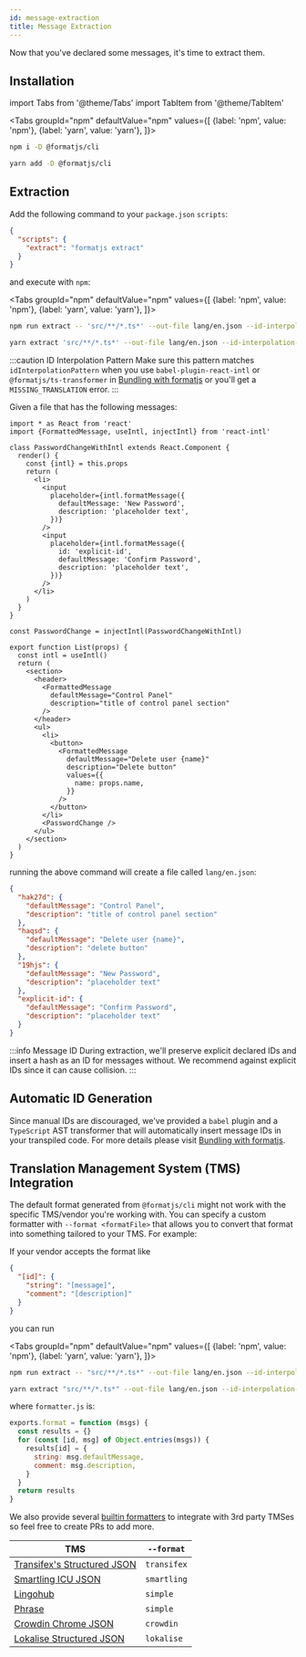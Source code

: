 ```yaml
---
id: message-extraction
title: Message Extraction
---
```


Now that you've declared some messages, it's time to extract them.

## Installation

import Tabs from '@theme/Tabs' import TabItem from '@theme/TabItem'

<Tabs
groupId="npm"
defaultValue="npm"
values={[
{label: 'npm', value: 'npm'},
{label: 'yarn', value: 'yarn'},
]}>
<TabItem value="npm">

```sh
npm i -D @formatjs/cli
```

</TabItem>
<TabItem value="yarn">

```sh
yarn add -D @formatjs/cli
```

</TabItem>
</Tabs>

## Extraction

Add the following command to your `package.json` `scripts`:

```json
{
  "scripts": {
    "extract": "formatjs extract"
  }
}
```

and execute with `npm`:

<Tabs
groupId="npm"
defaultValue="npm"
values={[
{label: 'npm', value: 'npm'},
{label: 'yarn', value: 'yarn'},
]}>
<TabItem value="npm">

```sh
npm run extract -- 'src/**/*.ts*' --out-file lang/en.json --id-interpolation-pattern '[sha512:contenthash:base64:6]'
```

</TabItem>
<TabItem value="yarn">

```sh
yarn extract 'src/**/*.ts*' --out-file lang/en.json --id-interpolation-pattern '[sha512:contenthash:base64:6]'
```

</TabItem>
</Tabs>

:::caution ID Interpolation Pattern Make sure this pattern matches `idInterpolationPattern` when you use `babel-plugin-react-intl` or `@formatjs/ts-transformer` in [Bundling with formatjs](https://formatjs.io/docs/guides/bundler-plugins) or you'll get a `MISSING_TRANSLATION` error. :::

Given a file that has the following messages:

```tsx
import * as React from 'react'
import {FormattedMessage, useIntl, injectIntl} from 'react-intl'

class PasswordChangeWithIntl extends React.Component {
  render() {
    const {intl} = this.props
    return (
      <li>
        <input
          placeholder={intl.formatMessage({
            defaultMessage: 'New Password',
            description: 'placeholder text',
          })}
        />
        <input
          placeholder={intl.formatMessage({
            id: 'explicit-id',
            defaultMessage: 'Confirm Password',
            description: 'placeholder text',
          })}
        />
      </li>
    )
  }
}

const PasswordChange = injectIntl(PasswordChangeWithIntl)

export function List(props) {
  const intl = useIntl()
  return (
    <section>
      <header>
        <FormattedMessage
          defaultMessage="Control Panel"
          description="title of control panel section"
        />
      </header>
      <ul>
        <li>
          <button>
            <FormattedMessage
              defaultMessage="Delete user {name}"
              description="Delete button"
              values={{
                name: props.name,
              }}
            />
          </button>
        </li>
        <PasswordChange />
      </ul>
    </section>
  )
}
```

running the above command will create a file called `lang/en.json`:

```json
{
  "hak27d": {
    "defaultMessage": "Control Panel",
    "description": "title of control panel section"
  },
  "haqsd": {
    "defaultMessage": "Delete user {name}",
    "description": "delete button"
  },
  "19hjs": {
    "defaultMessage": "New Password",
    "description": "placeholder text"
  },
  "explicit-id": {
    "defaultMessage": "Confirm Password",
    "description": "placeholder text"
  }
}
```

:::info Message ID During extraction, we'll preserve explicit declared IDs and insert a hash as an ID for messages without. We recommend against explicit IDs since it can cause collision. :::

## Automatic ID Generation

Since manual IDs are discouraged, we've provided a `babel` plugin and a `TypeScript` AST transformer that will automatically insert message IDs in your transpiled code. For more details please visit [Bundling with formatjs](https://formatjs.io/docs/guides/bundler-plugins).

## Translation Management System (TMS) Integration

The default format generated from `@formatjs/cli` might not work with the specific TMS/vendor you're working with. You can specify a custom formatter with `--format <formatFile>` that allows you to convert that format into something tailored to your TMS. For example:

If your vendor accepts the format like

```json
{
  "[id]": {
    "string": "[message]",
    "comment": "[description]"
  }
}
```

you can run

<Tabs
groupId="npm"
defaultValue="npm"
values={[
{label: 'npm', value: 'npm'},
{label: 'yarn', value: 'yarn'},
]}>
<TabItem value="npm">

```sh
npm run extract -- "src/**/*.ts*" --out-file lang/en.json --id-interpolation-pattern '[sha512:contenthash:base64:6]' --format formatter.js
```

</TabItem>
<TabItem value="yarn">

```sh
yarn extract "src/**/*.ts*" --out-file lang/en.json --id-interpolation-pattern '[sha512:contenthash:base64:6]' --format formatter.js
```

</TabItem>
</Tabs>

where `formatter.js` is:

```js
exports.format = function (msgs) {
  const results = {}
  for (const [id, msg] of Object.entries(msgs)) {
    results[id] = {
      string: msg.defaultMessage,
      comment: msg.description,
    }
  }
  return results
}
```

We also provide several [builtin formatters](../tooling/cli.md#builtin-formatters) to integrate with 3rd party TMSes so feel free to create PRs to add more.

| TMS                                                                                       | `--format`  |
| ----------------------------------------------------------------------------------------- | ----------- |
| [Transifex's Structured JSON](https://docs.transifex.com/formats/json/structured-json)    | `transifex` |
| [Smartling ICU JSON](https://help.smartling.com/hc/en-us/articles/360008000733-JSON)      | `smartling` |
| [Lingohub](https://lingohub.com/developers/resource-files/json-localization/)             | `simple`    |
| [Phrase](https://help.phrase.com/help/simple-json)                                        | `simple`    |
| [Crowdin Chrome JSON](https://support.crowdin.com/file-formats/chrome-json/)              | `crowdin`   |
| [Lokalise Structured JSON](https://docs.lokalise.com/en/articles/3229161-structured-json) | `lokalise`  |
